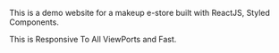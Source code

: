 This is a demo website for a makeup e-store built with ReactJS, Styled Components.

This is Responsive To All ViewPorts and Fast.
